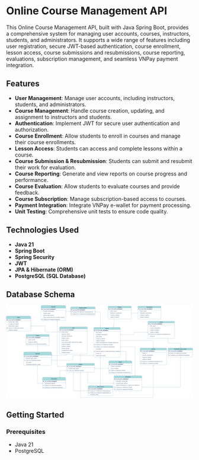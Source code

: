 # Online Course Management API

This Online Course Management API, built with Java Spring Boot, provides a comprehensive system for managing user accounts, courses, instructors, students, and administrators. It supports a wide range of features including user registration, secure JWT-based authentication, course enrollment, lesson access, course submissions and resubmissions, course reporting, evaluations, subscription management, and seamless VNPay payment integration.

## Features

- **User Management**: Manage user accounts, including instructors, students, and administrators.
- **Course Management**: Handle course creation, updating, and assignment to instructors and students.
- **Authentication**: Implement JWT for secure user authentication and authorization.
- **Course Enrollment**: Allow students to enroll in courses and manage their course enrollments.
- **Lesson Access**: Students can access and complete lessons within a course.
- **Course Submission & Resubmission**: Students can submit and resubmit their work for evaluation.
- **Course Reporting**: Generate and view reports on course progress and performance.
- **Course Evaluation**: Allow students to evaluate courses and provide feedback.
- **Course Subscription**: Manage subscription-based access to courses.
- **Payment Integration**: Integrate VNPay e-wallet for payment processing.
- **Unit Testing**: Comprehensive unit tests to ensure code quality.

## Technologies Used

- **Java 21**
- **Spring Boot**
- **Spring Security**
- **JWT**
- **JPA & Hibernate (ORM)**
- **PostgreSQL (SQL Database)**

## Database Schema

![Database Schema](./image/database.png)

## Getting Started

### Prerequisites

- Java 21
- PostgreSQL
